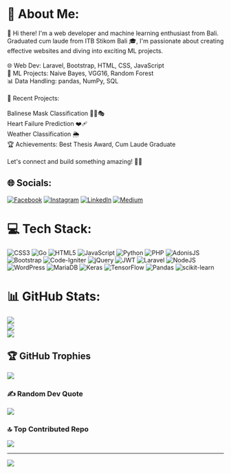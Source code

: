 # 💫 About Me:
👋 Hi there! I'm a web developer and machine learning enthusiast from Bali. Graduated cum laude from ITB Stikom Bali 🎓, I'm passionate about creating effective websites and diving into exciting ML projects.<br><br>🌐 Web Dev: Laravel, Bootstrap, HTML, CSS, JavaScript<br>🤖 ML Projects: Naive Bayes, VGG16, Random Forest<br>📊 Data Handling: pandas, NumPy, SQL<br><br>🚀 Recent Projects:<br><br>Balinese Mask Classification 🕵️‍♂️🎭<br>Heart Failure Prediction ❤️‍🩹<br>Weather Classification 🌦️<br>🏆 Achievements: Best Thesis Award, Cum Laude Graduate<br><br>Let's connect and build something amazing! 🚀✨


## 🌐 Socials:
[![Facebook](https://img.shields.io/badge/Facebook-%231877F2.svg?logo=Facebook&logoColor=white)](https://facebook.com/https://web.facebook.com/dto.gent) [![Instagram](https://img.shields.io/badge/Instagram-%23E4405F.svg?logo=Instagram&logoColor=white)](https://instagram.com/https://www.instagram.com/hermanto_imade) [![LinkedIn](https://img.shields.io/badge/LinkedIn-%230077B5.svg?logo=linkedin&logoColor=white)](https://linkedin.com/in/www.linkedin.com/in/imadehermanto) [![Medium](https://img.shields.io/badge/Medium-12100E?logo=medium&logoColor=white)](https://medium.com/@https://medium.com/@imadehermanto) 

# 💻 Tech Stack:
![CSS3](https://img.shields.io/badge/css3-%231572B6.svg?style=for-the-badge&logo=css3&logoColor=white) ![Go](https://img.shields.io/badge/go-%2300ADD8.svg?style=for-the-badge&logo=go&logoColor=white) ![HTML5](https://img.shields.io/badge/html5-%23E34F26.svg?style=for-the-badge&logo=html5&logoColor=white) ![JavaScript](https://img.shields.io/badge/javascript-%23323330.svg?style=for-the-badge&logo=javascript&logoColor=%23F7DF1E) ![Python](https://img.shields.io/badge/python-3670A0?style=for-the-badge&logo=python&logoColor=ffdd54) ![PHP](https://img.shields.io/badge/php-%23777BB4.svg?style=for-the-badge&logo=php&logoColor=white) ![AdonisJS](https://img.shields.io/badge/adonisjs-%23220052.svg?style=for-the-badge&logo=adonisjs&logoColor=white) ![Bootstrap](https://img.shields.io/badge/bootstrap-%238511FA.svg?style=for-the-badge&logo=bootstrap&logoColor=white) ![Code-Igniter](https://img.shields.io/badge/CodeIgniter-%23EF4223.svg?style=for-the-badge&logo=codeIgniter&logoColor=white) ![jQuery](https://img.shields.io/badge/jquery-%230769AD.svg?style=for-the-badge&logo=jquery&logoColor=white) ![JWT](https://img.shields.io/badge/JWT-black?style=for-the-badge&logo=JSON%20web%20tokens) ![Laravel](https://img.shields.io/badge/laravel-%23FF2D20.svg?style=for-the-badge&logo=laravel&logoColor=white) ![NodeJS](https://img.shields.io/badge/node.js-6DA55F?style=for-the-badge&logo=node.js&logoColor=white) ![WordPress](https://img.shields.io/badge/WordPress-%23117AC9.svg?style=for-the-badge&logo=WordPress&logoColor=white) ![MariaDB](https://img.shields.io/badge/MariaDB-003545?style=for-the-badge&logo=mariadb&logoColor=white) ![Keras](https://img.shields.io/badge/Keras-%23D00000.svg?style=for-the-badge&logo=Keras&logoColor=white) ![TensorFlow](https://img.shields.io/badge/TensorFlow-%23FF6F00.svg?style=for-the-badge&logo=TensorFlow&logoColor=white) ![Pandas](https://img.shields.io/badge/pandas-%23150458.svg?style=for-the-badge&logo=pandas&logoColor=white) ![scikit-learn](https://img.shields.io/badge/scikit--learn-%23F7931E.svg?style=for-the-badge&logo=scikit-learn&logoColor=white)
# 📊 GitHub Stats:
![](https://github-readme-stats.vercel.app/api?username=imadehermanto&theme=dark&hide_border=false&include_all_commits=true&count_private=true)<br/>
![](https://github-readme-streak-stats.herokuapp.com/?user=imadehermanto&theme=dark&hide_border=false)<br/>
![](https://github-readme-stats.vercel.app/api/top-langs/?username=imadehermanto&theme=dark&hide_border=false&include_all_commits=true&count_private=true&layout=compact)

## 🏆 GitHub Trophies
![](https://github-profile-trophy.vercel.app/?username=imadehermanto&theme=radical&no-frame=false&no-bg=false&margin-w=4)

### ✍️ Random Dev Quote
![](https://quotes-github-readme.vercel.app/api?type=horizontal&theme=radical)

### 🔝 Top Contributed Repo
![](https://github-contributor-stats.vercel.app/api?username=imadehermanto&limit=5&theme=dark&combine_all_yearly_contributions=true)

---
[![](https://visitcount.itsvg.in/api?id=imadehermanto&icon=0&color=0)](https://visitcount.itsvg.in)

<!-- Proudly created with GPRM ( https://gprm.itsvg.in ) -->
